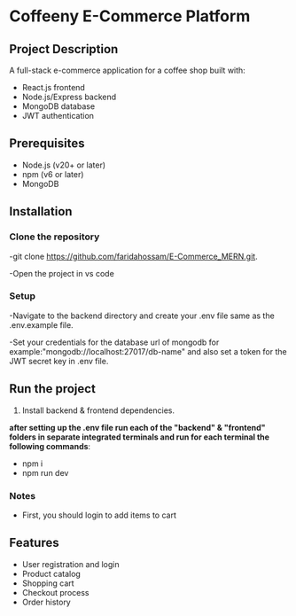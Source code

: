 # Coffeeny E-Commerce Platform

## Project Description
A full-stack e-commerce application for a coffee shop built with:
- React.js frontend
- Node.js/Express backend
- MongoDB database
- JWT authentication

## Prerequisites
- Node.js (v20+ or later)
- npm (v6 or later)
- MongoDB 

## Installation

### Clone the repository
-git clone https://github.com/faridahossam/E-Commerce_MERN.git.

-Open the project in vs code

### Setup
-Navigate to the backend directory and create your .env file same as the .env.example file.

-Set your credentials for the database url of mongodb for example:"mongodb://localhost:27017/db-name" and also set a token for the JWT secret key in .env file.

## Run the project
1. Install backend & frontend dependencies.

**after setting up the .env file run each of the "backend" & "frontend" folders in separate integrated terminals and run for each terminal the following commands**:
- npm i
- npm run dev

### Notes
- First, you should login to add items to cart 

## Features
- User registration and login
- Product catalog
- Shopping cart
- Checkout process
- Order history
